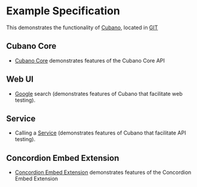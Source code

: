 # Example Specification

This demonstrates the functionality of [Cubano](http://concordion.org/cubano), located in [GIT](https://github.com/concordion/cubano)

## Cubano Core
* [Cubano Core](cubanocore/CubanoCore.md "c:run") demonstrates features of the Cubano Core API

## Web UI
* [Google](google/Google.md "c:run") search (demonstrates features of Cubano that facilitate web testing).

## Service
* Calling a [Service](service/Service.md "c:run") (demonstrates features of Cubano that facilitate API testing).

## Concordion Embed Extension
* [Concordion Embed Extension](embed/Embed.md "c:run") demonstrates features of the Concordion Embed Extension